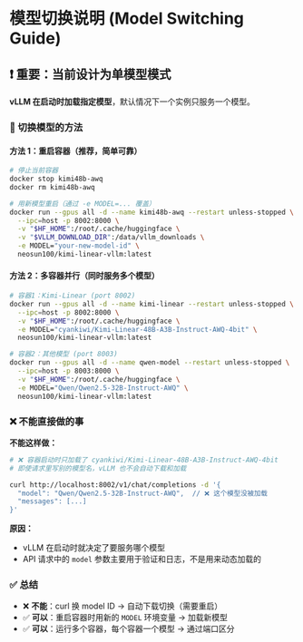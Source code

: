 # 模型切换说明 (Model Switching Guide)

## ❗ 重要：当前设计为单模型模式

**vLLM 在启动时加载指定模型**，默认情况下一个实例只服务一个模型。

### 🔄 切换模型的方法

#### 方法 1：重启容器（推荐，简单可靠）
```bash
# 停止当前容器
docker stop kimi48b-awq
docker rm kimi48b-awq

# 用新模型重启（通过 -e MODEL=... 覆盖）
docker run --gpus all -d --name kimi48b-awq --restart unless-stopped \
  --ipc=host -p 8002:8000 \
  -v "$HF_HOME":/root/.cache/huggingface \
  -v "$VLLM_DOWNLOAD_DIR":/data/vllm_downloads \
  -e MODEL="your-new-model-id" \
  neosun100/kimi-linear-vllm:latest
```

#### 方法 2：多容器并行（同时服务多个模型）
```bash
# 容器1：Kimi-Linear (port 8002)
docker run --gpus all -d --name kimi-linear --restart unless-stopped \
  --ipc=host -p 8002:8000 \
  -v "$HF_HOME":/root/.cache/huggingface \
  -e MODEL="cyankiwi/Kimi-Linear-48B-A3B-Instruct-AWQ-4bit" \
  neosun100/kimi-linear-vllm:latest

# 容器2：其他模型 (port 8003)
docker run --gpus all -d --name qwen-model --restart unless-stopped \
  --ipc=host -p 8003:8000 \
  -v "$HF_HOME":/root/.cache/huggingface \
  -e MODEL="Qwen/Qwen2.5-32B-Instruct-AWQ" \
  neosun100/kimi-linear-vllm:latest
```

### ❌ 不能直接做的事

**不能这样做：**
```bash
# ❌ 容器启动时只加载了 cyankiwi/Kimi-Linear-48B-A3B-Instruct-AWQ-4bit
# 即使请求里写别的模型名，vLLM 也不会自动下载和加载

curl http://localhost:8002/v1/chat/completions -d '{
  "model": "Qwen/Qwen2.5-32B-Instruct-AWQ",  // ❌ 这个模型没被加载
  "messages": [...]
}'
```

**原因：**
- vLLM 在启动时就决定了要服务哪个模型
- API 请求中的 `model` 参数主要用于验证和日志，不是用来动态加载的

### ✅ 总结

- ❌ **不能**：curl 换 model ID → 自动下载切换（需要重启）
- ✅ **可以**：重启容器时用新的 `MODEL` 环境变量 → 加载新模型
- ✅ **可以**：运行多个容器，每个容器一个模型 → 通过端口区分
